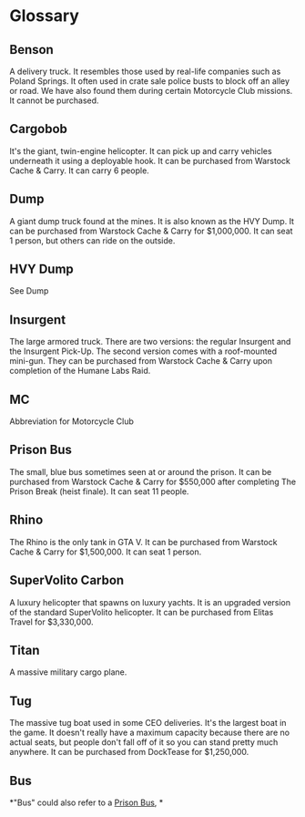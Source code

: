 # Glossary

## Benson

A delivery truck. It resembles those used by real-life companies such as Poland Springs. It often used in crate sale police busts to block off an alley or road. We have also found them during certain Motorcycle Club missions. It cannot be purchased. 

## Cargobob

It's the giant, twin-engine helicopter. It can pick up and carry vehicles underneath it using a deployable hook. It can be purchased from Warstock Cache & Carry. It can carry 6 people. 

## Dump

A giant dump truck found at the mines. It is also known as the HVY Dump. It can be purchased from Warstock Cache & Carry for $1,000,000. It can seat 1 person, but others can ride on the outside. 

## HVY Dump

See Dump

## Insurgent

The large armored truck. There are two versions: the regular Insurgent and the Insurgent Pick-Up. The second version comes with a roof-mounted mini-gun. They can be purchased from Warstock Cache & Carry upon completion of the Humane Labs Raid. 

## MC

Abbreviation for Motorcycle Club

## <a name="Prison_Bus"></a>Prison Bus

The small, blue bus sometimes seen at or around the prison. It can be purchased from Warstock Cache & Carry for $550,000 after completing The Prison Break (heist finale). It can seat 11 people. 

## Rhino

The Rhino is the only tank in GTA V. It can be purchased from Warstock Cache & Carry for $1,500,000. It can seat 1 person. 

## SuperVolito Carbon

A luxury helicopter that spawns on luxury yachts. It is an upgraded version of the standard SuperVolito helicopter. It can be purchased from Elitas Travel for $3,330,000. 

## Titan

A massive military cargo plane. 

## Tug

The massive tug boat used in some CEO deliveries. It's the largest boat in the game. It doesn't really have a maximum capacity because there are no actual seats, but people don't fall off of it so you can stand pretty much anywhere. It can be purchased from DockTease for $1,250,000. 

## Bus

*"Bus" could also refer to a [Prison Bus](#Prison_Bus), *